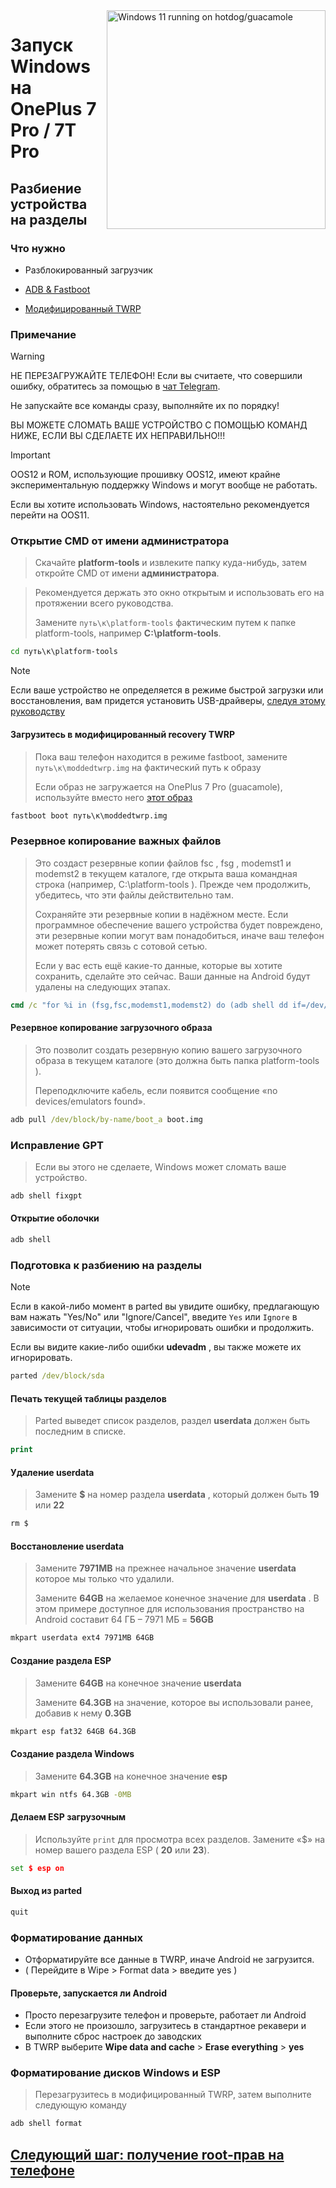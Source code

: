 <img align="right" src="https://github.com/n00b69/woa-op7/blob/main/op7.png" width="350" alt="Windows 11 running on hotdog/guacamole">

# Запуск Windows на OnePlus 7 Pro / 7T Pro

## Разбиение устройства на разделы

### Что нужно
- Разблокированный загрузчик

- [ADB & Fastboot](https://developer.android.com/studio/releases/platform-tools)
  
- [Модифицированный TWRP](https://github.com/n00b69/woa-op7/releases/download/Files/moddedtwrp.img)

### Примечание
> [!Warning]  
> 
> НЕ ПЕРЕЗАГРУЖАЙТЕ ТЕЛЕФОН! Если вы считаете, что совершили ошибку, обратитесь за помощью в [чат Telegram](https://t.me/oneplus7woa).
> 
> Не запускайте все команды сразу, выполняйте их по порядку!
>
> ВЫ МОЖЕТЕ СЛОМАТЬ ВАШЕ УСТРОЙСТВО С ПОМОЩЬЮ КОМАНД НИЖЕ, ЕСЛИ ВЫ СДЕЛАЕТЕ ИХ НЕПРАВИЛЬНО!!!

> [!Important]
> OOS12 и ROM, использующие прошивку OOS12, имеют крайне экспериментальную поддержку Windows и могут вообще не работать.
>
> Если вы хотите использовать Windows, настоятельно рекомендуется перейти на OOS11.

### Открытие CMD от имени администратора
> Скачайте **platform-tools** и извлеките папку куда-нибудь, затем откройте CMD от имени **администратора**.


>
> Рекомендуется держать это окно открытым и использовать его на протяжении всего руководства.
> 
> Замените `путь\к\platform-tools` фактическим путем к папке platform-tools, например **C:\platform-tools**.
```cmd
cd путь\к\platform-tools
```

> [!Note]
> Если ваше устройство не определяется в режиме быстрой загрузки или восстановления, вам придется установить USB-драйверы, [следуя этому руководству](troubleshooting.md#device-is-not-recognized-in-fastboot-or-recovery)

#### Загрузитесь в модифицированный recovery TWRP
> Пока ваш телефон находится в режиме fastboot, замените `путь\к\moddedtwrp.img` на фактический путь к образу
>
> Если образ не загружается на OnePlus 7 Pro (guacamole), используйте вместо него [этот образ](https://github.com/n00b69/woa-op7/releases/download/Files/guacamolefunny.img) 
```cmd
fastboot boot путь\к\moddedtwrp.img
```

### Резервное копирование важных файлов
> Это создаст резервные копии файлов fsc , fsg , modemst1 и modemst2 в текущем каталоге, где открыта ваша командная строка (например, C:\platform-tools ). Прежде чем продолжить, убедитесь, что эти файлы действительно там.
> 
> Сохраняйте эти резервные копии в надёжном месте. Если программное обеспечение вашего устройства будет повреждено, эти резервные копии могут вам понадобиться, иначе ваш телефон может потерять связь с сотовой сетью.
>
> Если у вас есть ещё какие-то данные, которые вы хотите сохранить, сделайте это сейчас. Ваши данные на Android будут удалены на следующих этапах.
```cmd
cmd /c "for %i in (fsg,fsc,modemst1,modemst2) do (adb shell dd if=/dev/block/by-name/%i of=/tmp/%i.bin & adb pull /tmp/%i.bin)"
```

#### Резервное копирование загрузочного образа
> Это позволит создать резервную копию вашего загрузочного образа в текущем каталоге (это должна быть папка platform-tools ).
>
> Переподключите кабель, если появится сообщение «no devices/emulators found».
```cmd
adb pull /dev/block/by-name/boot_a boot.img
```

### Исправление GPT
> Если вы этого не сделаете, Windows может сломать ваше устройство.
```cmd
adb shell fixgpt
```

#### Открытие оболочки
```cmd
adb shell
```

### Подготовка к разбиению на разделы
> [!Note]
> Если в какой-либо момент в parted вы увидите ошибку, предлагающую вам нажать "Yes/No" или "Ignore/Cancel", введите `Yes` или `Ignore` в зависимости от ситуации, чтобы игнорировать ошибки и продолжить.
>
> Если вы видите какие-либо ошибки **udevadm** , вы также можете их игнорировать.
```cmd
parted /dev/block/sda
```

#### Печать текущей таблицы разделов
> Parted выведет список разделов, раздел **userdata** должен быть последним в списке.
```cmd
print
```

#### Удаление userdata
> Замените **$** на номер раздела **userdata** , который должен быть **19** или **22**
```cmd
rm $
```

#### Восстановление userdata
> Замените **7971MB** на прежнее начальное значение **userdata** которое мы только что удалили.
>
> Замените **64GB** на желаемое конечное значение для **userdata** . В этом примере доступное для использования пространство на Android составит 64 ГБ – 7971 МБ = **56GB**
```cmd
mkpart userdata ext4 7971MB 64GB
```

#### Создание раздела ESP
> Замените **64GB** на конечное значение **userdata**
>
> Замените **64.3GB** на значение, которое вы использовали ранее, добавив к нему **0.3GB** 
```cmd
mkpart esp fat32 64GB 64.3GB
```

#### Создание раздела Windows
> Замените **64.3GB** на конечное значение **esp**
```cmd
mkpart win ntfs 64.3GB -0MB
```

#### Делаем ESP загрузочным 
> Используйте `print` для просмотра всех разделов. Замените «$» на номер вашего раздела ESP ( **20** или **23**).
```cmd
set $ esp on
```

#### Выход из parted
```cmd
quit
```

### Форматирование данных
- Отформатируйте все данные в TWRP, иначе Android не загрузится.
- ( Перейдите в Wipe > Format data > введите yes )

#### Проверьте, запускается ли Android
- Просто перезагрузите телефон и проверьте, работает ли Android
- Если этого не произошло, загрузитесь в стандартное рекавери и выполните сброс настроек до заводских
- В TWRP выберите **Wipe data and cache** > **Erase everything** > **yes**

### Форматирование дисков Windows и ESP
> Перезагрузитесь в модифицированный TWRP, затем выполните следующую команду
```cmd
adb shell format
```

## [Следующий шаг: получение root-прав на телефоне](2-root-ru.md)





















